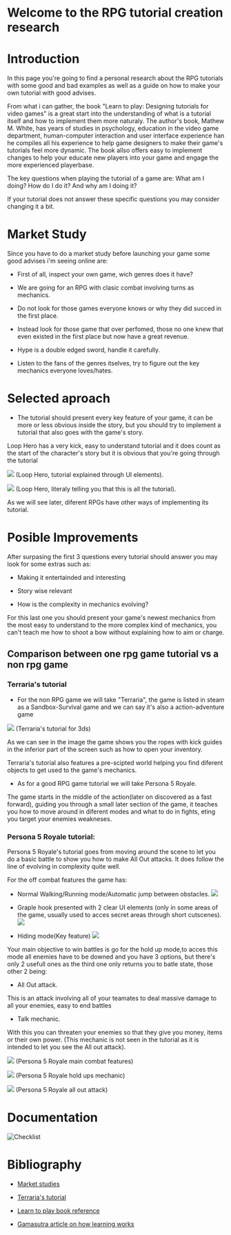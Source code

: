 # Welcome to the RPG tutorial creation research


# Introduction


In this page you're going to find a personal research about the RPG tutorials with some good and bad examples as well as a guide on how to make your own tutorial with good advises.

From what i can gather, the book "Learn to play: Designing tutorials for video games" is a great start into the understanding of what is a tutorial itself and how to implement them more naturaly. The author's book, Mathew M. White, has years of studies in psychology, education in the video game department, human-computer interaction and user interface experience han he compiles all his experience to help game designers to make their game's tutorials feel more dynamic. The book allso offers easy to implement changes to help your educate new players into your game and engage the more experienced playerbase.

The key questions when playing the tutorial of a game are: What am I doing? How do I do it? And why am I doing it?

If your tutorial does not answer these specific questions you may consider changing it a bit.

# Market Study

Since you have to do a market study before launching your game some good advises i'm seeing online are:

- First of all, inspect your own game, wich genres does it have?

- We are going for an RPG with clasic combat involving turns as mechanics.

- Do not look for those games everyone knows or why they did succed in the first place.

- Instead look for those game that over perfomed, those no one knew that even existed in the first place but now have a great revenue.

- Hype is a double edged sword, handle it carefully.

- Listen to the fans of the genres itselves, try to figure out the key mechanics everyone loves/hates.

# Selected aproach

- The tutorial should present every key feature of your game, it can be more or less obvious inside the story, but you should try to implement a tutorial that also goes with the game's story.

Loop Hero has a very kick, easy to understand tutorial and it does count as the start of the character's story but it is obvious that you're going through the tutorial


![](images/LHCard.png)
(Loop Hero, tutorial explained through UI elements).

![](images/LHobvious.png)
(Loop Hero, literaly telling you that this is all the tutorial).

As we will see later, diferent RPGs have other ways of implementing its tutorial.


# Posible Improvements

After surpasing the first 3 questions every tutorial should answer you may look for some extras such as:

- Making it entertainded and interesting

- Story wise relevant

- How is the complexity in mechanics evolving?

For this last one you should present your game's newest mechanics from the most easy to understand to the more complex kind of mechanics, you can't teach me how to shoot a bow without explaining how to aim or charge.


## Comparison between one rpg game tutorial vs a non rpg game



### Terraria's tutorial



- For the non RPG game we will take "Terraria", the game is listed in steam as a Sandbox-Survival game and we can say it's also a action-adventure game


![](images/Tutorial_spawn.jpg)
(Terraria's tutorial for 3ds)

As we can see in the image the game shows you the ropes with kick guides in the inferior part of the screen such as how to open your inventory.

Terraria's tutorial also features a pre-scipted world helping you find diferent objects to get used to the game's mechanics.

- As for a good RPG game tutorial we will take Persona 5 Royale.

The game starts in the middle of the action(later on discovered as a fast forward), guiding you through a small later section of the game, it teaches you how to move around in diferent modes and what to do in fights, eting you target your enemies weakneses.

### Persona 5 Royale tutorial:

Persona 5 Royale's tutorial goes from moving around the scene to let you do a basic battle to show you how to make All Out attacks. It does follow the line of evolving in complexity quite well.

For the off combat features the game has:

- Normal Walking/Running mode/Automatic jump between obstacles.
![](images/P5R_Jump.png)

- Graple hook presented with 2 clear UI elements (only in some areas of the game, usually used to acces secret areas through short cutscenes).
![](images/P5R_Graple.jpg)



- Hiding mode(Key feature)
![](images/P5R_HIDE.jpg)



Your main objective to win battles is go for the hold up mode,to acces this mode all enemies have to be downed and you have 3 options, but there's only 2 usefull ones as the third one only returns you to batle state, those other 2 being:

- All Out attack.

This is an attack involving all of your teamates to deal massive damage to all your enemies, easy to end battles

- Talk mechanic.

With this you can threaten your enemies so that they give you money, items or their own power. (This mechanic is not seen in the tutorial as it is intended to let you see the All out attack).


![](images/P5R_combat.png)
(Persona 5 Royale main combat features)


![](images/P5R_Hold_Ups.png)
(Persona 5 Royale hold ups mechanic)



![](images/P5R_All_Out.png)
(Persona 5 Royale all out attack)



# Documentation



![Checklist]()


# Bibliography

- [Market studies](https://howtomarketagame.com/2019/12/11/how-i-do-competitive-analysis-for-my-game/)

- [Terraria's tutorial](https://terraria.gamepedia.com/Tutorial)

- [Learn to play book reference](https://www.routledge.com/Learn-to-Play-Designing-Tutorials-for-Video-Games/White/p/book/9781482220193)

- [Gamasutra article on how learning works](https://www.gamasutra.com/blogs/JoshBycer/20161011/283049/How_to_Improve_Education_via_Game_Tutorials.php)



